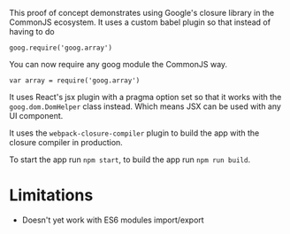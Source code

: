
This proof of concept demonstrates using Google's closure library in the CommonJS
ecosystem. It uses a custom babel plugin so that instead of having to do

```
goog.require('goog.array')
```

You can now require any goog module the CommonJS way.
```
var array = require('goog.array')
```

It uses React's jsx plugin with a pragma option set so that it works with the `goog.dom.DomHelper` class instead. Which means JSX can be used with any UI component.

It uses the `webpack-closure-compiler` plugin to build the app with the
closure compiler in production.

To start the app run `npm start`, to build the app run `npm run build`.
  
# Limitations
  - Doesn't yet work with ES6 modules import/export
